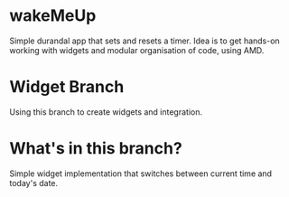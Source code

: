 # wakeMeUp
Simple durandal app that sets and resets a timer. Idea is to get hands-on working with widgets and modular organisation of code, using AMD.

# Widget Branch
Using this branch to create widgets and integration.

# What's in this branch?
Simple widget implementation that switches between current time and today's date.